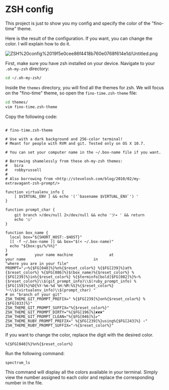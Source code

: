 # ZSH config

This project is just to show you my config and specify the color of the "fino-time" theme.

Here is the result of the configuration. If you want, you can change the color. I will explain how to do it.

![ZSH%20config%2019f5e0cee86f4418b760e0768f614e1d/Untitled.png](ZSH%20config%2019f5e0cee86f4418b760e0768f614e1d/Untitled.png)

First, make sure you have zsh installed on your device.
Navigate to your `.oh-my-zsh` directory:

```bash
cd ~/.oh-my-zsh/

```

Inside the `themes` directory, you will find all the themes for zsh. We will focus on the "fino-time" theme, so open the `fino-time.zsh-theme` file:

```bash
cd themes/
vim fino-time.zsh-theme

```

Copy the following code:

```

# fino-time.zsh-theme

# Use with a dark background and 256-color terminal!
# Meant for people with RVM and git. Tested only on OS X 10.7.

# You can set your computer name in the ~/.box-name file if you want.

# Borrowing shamelessly from these oh-my-zsh themes:
#   bira
#   robbyrussell
#
# Also borrowing from <http://stevelosh.com/blog/2010/02/my-extravagant-zsh-prompt/>

function virtualenv_info {
    [ $VIRTUAL_ENV ] && echo '('`basename $VIRTUAL_ENV`') '
}

function prompt_char {
    git branch >/dev/null 2>/dev/null && echo 'ツ➔ ' && return
    echo '○'
}

function box_name {
  local box="${SHORT_HOST:-$HOST}"
  [[ -f ~/.box-name ]] && box="$(< ~/.box-name)"
  echo "${box:gs/%/%%}"
}
#            your name machine                at                               your name                              in                             "where you are in your file"
PROMPT="╭─%{$FG[040]%}%n%{$reset_color%} %{$FG[239]%}at%{$reset_color%} %{$FG[086]%}$(box_name)%{$reset_color%} %{$FG[239]%}in%{$reset_color%} %{$terminfo[bold]$FG[082]%}%~%{$reset_color%}\\$(git_prompt_info)\\$(ruby_prompt_info) %{$FG[159]%}%D{%Y-%m-%d %H:%M:%S}%{$reset_color%}
╰─\\$(virtualenv_info)\\$(prompt_char) "
# on "branch of your git"
ZSH_THEME_GIT_PROMPT_PREFIX=" %{$FG[239]%}on%{$reset_color%} %{$FG[033]%}"
ZSH_THEME_GIT_PROMPT_SUFFIX="%{$reset_color%}"
ZSH_THEME_GIT_PROMPT_DIRTY="%{$FG[196]%}✘✘✘"
ZSH_THEME_GIT_PROMPT_CLEAN="%{$FG[046]%}✔"
ZSH_THEME_RUBY_PROMPT_PREFIX=" %{$FG[239]%}using%{$FG[243]%} ‹"
ZSH_THEME_RUBY_PROMPT_SUFFIX="›%{$reset_color%}"

```

If you want to change the color, replace the digit with the desired color.

```
%{$FG[040]%}%n%{$reset_color%}

```

Run the following command:

```bash
spectrum_ls

```

This command will display all the colors available in your terminal. Simply view the number assigned to each color and replace the corresponding number in the file.
